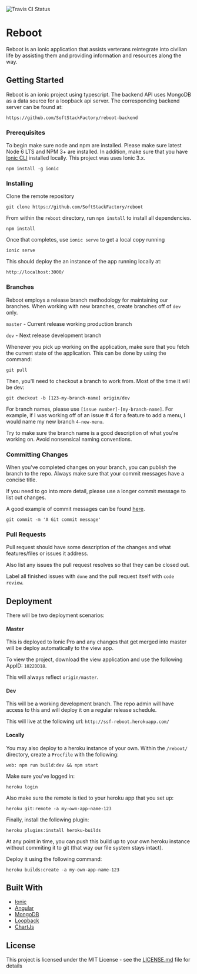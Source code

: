 ![Travis CI Status](https://travis-ci.org/SoftStackFactory/reboot.svg?branch=master "Travis CI Status")


# Reboot

Reboot is an ionic application that assists verterans reintegrate into civilian life by assisting them and providing information and resources along the way. 

## Getting Started

Reboot is an ionic project using typescript. The backend API uses MongoDB as a data source for a loopback api server. The corresponding backend server can be found at: 

```
https://github.com/SoftStackFactory/reboot-backend
```

### Prerequisites

To begin make sure node and npm are installed. Please make sure latest Node 6 LTS and NPM 3+ are installed. In addition, make sure that you have [Ionic CLI](https://ionicframework.com/docs/cli/) installed locally. This project was uses Ionic 3.x. 

```
npm install -g ionic
```

### Installing

Clone the remote repository

```
git clone https://github.com/SoftStackFactory/reboot
```

From within the `reboot` directory, run `npm install` to install all dependencies.

```
npm install
```

Once that completes, use `ionic serve` to get a local copy running

```
ionic serve
```

This should deploy the an instance of the app running locally at:

```
http://localhost:3000/
```


### Branches

Reboot employs a release branch methodology for maintaining our branches. When working with new branches, create branches off of `dev` only.

`master` - Current release working production branch

`dev` - Next release development branch

Whenever you pick up working on the application, make sure that you fetch the current state of the application. This can be done by using the command:  

```
git pull
```

Then, you'll need to checkout a branch to work from. Most of the time it will be dev:

```
git checkout -b [123-my-branch-name] origin/dev
```

For branch names, please use `[issue number]-[my-branch-name]`. For example, if I was working off of an issue # 4 for a feature to add a menu, I would name my new branch `4-new-menu`.

Try to make sure the branch name is a good description of what you're working on. Avoid nonsensical naming conventions. 

### Committing Changes

When you've completed changes on your branch, you can publish the branch to the repo. Always make sure that your commit messages have a concise title. 

If you need to go into more detail, please use a longer commit message to list out changes.

A good example of commit messages can be found [here](https://github.com/erlang/otp/wiki/writing-good-commit-messages).

```
git commit -m 'A Git commit message'
```

### Pull Requests

Pull request should have some description of the changes and what features/files or issues it address. 

Also list any issues the pull request resolves so that they can be closed out.

Label all finished issues with `done` and the pull request itself with `code review`.

## Deployment

There will be two deployment scenarios: 

#### Master 

This is deployed to Ionic Pro and any changes that get merged into master will be deploy automatically to the view app.

To view the project, download the view application and use the following AppID: `1022DD18`.

This will always reflect `origin/master`. 

#### Dev

This will be a working development branch. The repo admin will have access to this and will deploy it on a regular release schedule.

This will live at the following url: `http://ssf-reboot.herokuapp.com/`

#### Locally

You may also deploy to a heroku instance of your own. Within the `/reboot/` directory, create a `Procfile` with the following: 

```
web: npm run build:dev && npm start
```

Make sure you've logged in:
```
heroku login
```

Also make sure the remote is tied to your heroku app that you set up:
```
heroku git:remote -a my-own-app-name-123
```

Finally, install the following plugin:
```
heroku plugins:install heroku-builds
```

At any point in time, you can push this build up to your own heroku instance without commiting it to git (that way our file system stays intact). 

Deploy it using the following command: 
```
heroku builds:create -a my-own-app-name-123
```


## Built With

* [Ionic](https://ionicframework.com/)
* [Angular](https://angular.io/)
* [MongoDB](https://www.mongodb.com/)
* [Loopback](http://loopback.io/)
* [ChartJs](http://www.chartjs.org/)

## License

This project is licensed under the MIT License - see the [LICENSE.md](LICENSE.md) file for details
